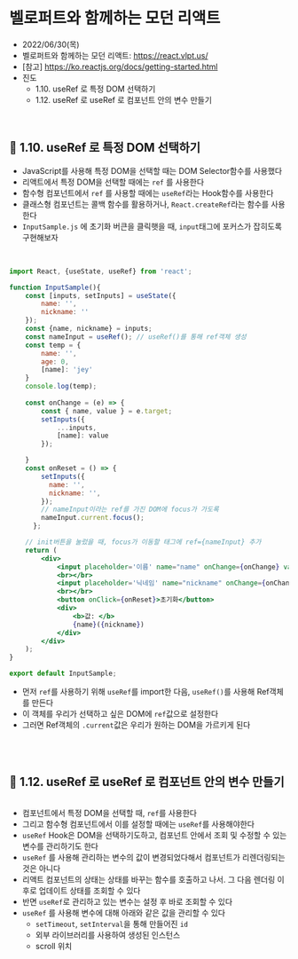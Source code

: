 # 벨로퍼트와 함께하는 모던 리액트
- 2022/06/30(목)
- 벨로퍼트와 함께하는 모던 리액트: https://react.vlpt.us/
- [참고] https://ko.reactjs.org/docs/getting-started.html
- 진도 
    - 1.10. useRef 로 특정 DOM 선택하기
    - 1.12. useRef 로 useRef 로 컴포넌트 안의 변수 만들기

<br>

## 💬 1.10. useRef 로 특정 DOM 선택하기
- JavaScript를 사용해 특정 DOM을 선택할 때는 DOM Selector함수를 사용했다
- 리액트에서 특정 DOM을 선택할 때에는 `ref` 를 사용한다
- 함수형 컴포넌트에서 `ref` 를 사용할 때에는 `useRef`라는 Hook함수를 사용한다
- 클래스형 컴포넌트는 콜백 함수를 활용하거나, `React.createRef`라는 함수를 사용한다
- `InputSample.js` 에 초기화 버큰을 클릭햇을 때, `input`태그에 포커스가 잡히도록 구현해보자

<br>

```jsx
import React, {useState, useRef} from 'react';

function InputSample(){
    const [inputs, setInputs] = useState({
        name: '',
        nickname: ''
    });
    const {name, nickname} = inputs;
    const nameInput = useRef(); // useRef()를 통해 ref객체 생성
    const temp = {
        name: '',
        age: 0,
        [name]: 'jey'
    }
    console.log(temp);
    
    const onChange = (e) => {
        const { name, value } = e.target;
        setInputs({
            ...inputs,
            [name]: value
        });

    }
    const onReset = () => {
        setInputs({
          name: '',
          nickname: '',
        });
        // nameInput이라는 ref를 가진 DOM에 focus가 가도록 
        nameInput.current.focus();
      };

    // init버튼을 눌렀을 때, focus가 이동할 태그에 ref={nameInput} 추가
    return (
        <div>
            <input placeholder='이름' name="name" onChange={onChange} value={name} ref={nameInput}></input>
            <br></br>
            <input placeholder='닉네임' name="nickname" onChange={onChange} value={nickname}></input>
            <br></br>
            <button onClick={onReset}>초기화</button>
            <div>
                <b>값: </b>
                {name}({nickname})
            </div>
        </div>
    );
}

export default InputSample;
```
- 먼저 `ref`를 사용하기 위해 `useRef`를 import한 다음, `useRef()`를 사용해 Ref객체를 만든다
- 이 객체를 우리가 선택하고 싶은 DOM에 `ref`값으로 설정한다
- 그러면 Ref객체의 `.current`값은 우리가 원하는 DOM을 가르키게 된다

<br>
<br>


## 💬 1.12. useRef 로 useRef 로 컴포넌트 안의 변수 만들기

```jsx
```
- 컴포넌트에서 특정 DOM을 선택할 때, `ref`를 사용한다
- 그리고 함수형 컴포넌트에서 이를 설정할 때에는 `useRef`를 사용해야한다 
- `useRef` Hook은 DOM을 선택하기도하고, 컴포넌트 안에서 조회 및 수정할 수 있는 변수를 관리하기도 한다
- `useRef` 를 사용해 관리하는 변수의 값이 변경되었다해서 컴포넌트가 리렌더링되는것은 아니다
- 리액트 컴포넌트의 상태는 상태를 바꾸는 함수를 호출하고 나서. 그 다음 렌더링 이후로 업데이트 상태를 조회할 수 있다
- 반면 `useRef`로 관리하고 있는 변수는 설정 후 바로 조회할 수 있다 
- `useRef` 를 사용해 변수에 대해 아래와 같은 값을 관리할 수 있다 
    - `setTimeout`, `setInterval`을 통해 만들어진 `id`
    - 외부 라이브러리를 사용하여 생성된 인스턴스
    - scroll 위치


<br>